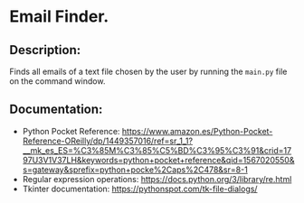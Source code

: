 # Email Finder.
## Description:
Finds all emails of a text file chosen by the user by running the `main.py` file on the command window.

## Documentation:
- Python Pocket Reference: https://www.amazon.es/Python-Pocket-Reference-OReilly/dp/1449357016/ref=sr_1_1?__mk_es_ES=%C3%85M%C3%85%C5%BD%C3%95%C3%91&crid=1797U3V1V37LH&keywords=python+pocket+reference&qid=1567020550&s=gateway&sprefix=python+pocke%2Caps%2C478&sr=8-1
- Regular expression operations: https://docs.python.org/3/library/re.html
- Tkinter documentation: https://pythonspot.com/tk-file-dialogs/
